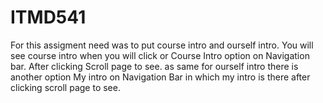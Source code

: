 # ITMD541
 
For this assigment need was to put course intro and ourself intro.
You will see course intro when you will click or Course Intro option on Navigation bar. After clicking Scroll page to see.
as same for ourself intro there is another option My intro on Navigation Bar in which my intro is there after clicking scroll page to see.
